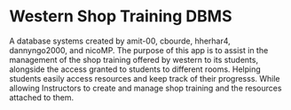 # Western Shop Training DBMS

A database systems created by amit-00, cbourde, hherhar4, dannyngo2000, and nicoMP. The purpose of this app is to assist in the management of the shop training offered by western to its students, alongside the access granted to students to different rooms. Helping students easily access resources and keep track of their progresss. While allowing Instructors to create and manage shop training and the resources attached to them.
